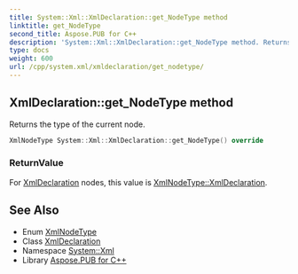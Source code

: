 ```yaml
---
title: System::Xml::XmlDeclaration::get_NodeType method
linktitle: get_NodeType
second_title: Aspose.PUB for C++
description: 'System::Xml::XmlDeclaration::get_NodeType method. Returns the type of the current node in C++.'
type: docs
weight: 600
url: /cpp/system.xml/xmldeclaration/get_nodetype/
---
```

## XmlDeclaration::get_NodeType method


Returns the type of the current node.

```cpp
XmlNodeType System::Xml::XmlDeclaration::get_NodeType() override
```


### ReturnValue

For [XmlDeclaration](../) nodes, this value is [XmlNodeType::XmlDeclaration](../../xmlnodetype/).

## See Also

* Enum [XmlNodeType](../../xmlnodetype/)
* Class [XmlDeclaration](../)
* Namespace [System::Xml](../../)
* Library [Aspose.PUB for C++](../../../)
